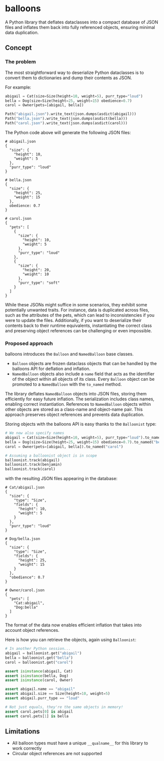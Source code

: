 # balloons

A Python library that deflates dataclasses into a compact database of JSON files and inflates them back into fully referenced objects, ensuring minimal data duplication.

## Concept

### The problem

The most straightforward way to deserialize Python dataclasses is to convert them to dictionaries and dump their contents as JSON.

For example:

```py
abigail = Cat(size=Size(height=10, weight=5), purr_type="loud")
bella = Dog(size=Size(height=25, weight=15) obedience=0.7)
carol = Owner(pets=[abigail, bella])

Path("abigail.json").write_text(json.dumps(asdict(abigail)))
Path("bella.json").write_text(json.dumps(asdict(bella)))
Path("carol.json").write_text(json.dumps(asdict(carol)))
```

The Python code above will generate the following JSON files:

```
# abigail.json
{
  "size": {
    "height": 10,
    "weight": 5
  },
  "purr_type": "loud"
}

# bella.json
{
  "size": {
    "height": 25,
    "weight": 15
  },
  obedience: 0.7
}

# carol.json
{
  "pets": [
    {
      "size": {
        "height": 10,
        "weight": 5
      },
      "purr_type": "loud"
    },
    {
      "size": {
        "height": 20,
        "weight": 10
      },
      "purr_type": "soft"
    }
  ]
}
```

While these JSONs might suffice in some scenarios, they exhibit some potentially unwanted traits.
For instance, data is duplicated across files, such as the attributes of the pets, which can lead to inconsistencies if you were to update the files.
Additionally, if you want to deserialize their contents back to their runtime equivalents, instantiating the correct class and preserving object references can be challenging or even impossible.

### Proposed approach

balloons introduces the `Balloon` and `NamedBalloon` base classes.

* `Balloon` objects are frozen dataclass objects that can be handled by the balloons API for deflation and inflation.
* `NamedBalloon` objects also include a `name` field that acts as the identifier of the object within all objects of its class.
   Every `Balloon` object can be promoted to a `NamedBalloon` with the `to_named` method.

The library deflates `NamedBalloon` objects into JSON files, storing them efficiently for easy future inflation.
The serialization includes class names, enabling correct instantiation.
References to `NamedBalloon` objects within other objects are stored as a class-name and object-name pair.
This approach preserves object references and prevents data duplication.

Storing objects with the balloons API is easy thanks to the `Balloonist` type:

```py
# We now also specify names
abigail = Cat(size=Size(height=10, weight=5), purr_type="loud").to_named("abigail")
bella = Dog(size=Size(height=25, weight=15) obedience=0.7).to_named("bella")
carol = Owner(pets=[abigail, bella]).to_named("carol")

# Assuming a balloonist object is in scope
balloonist.track(abigail)
balloonist.track(benjamin)
balloonist.track(carol)
```

with the resulting JSON files appearing in the database:

```
# Cat/abigail.json
{
  "size": {
    "type": "Size",
    "fields": {
      "height": 10,
      "weight": 5
    }
  },
  "purr_type": "loud"
}

# Dog/bella.json
{
  "size": {
    "type": "Size",
    "fields": {
      "height": 25,
      "weight": 15
    }
  },
  "obedience": 0.7
}

# Owner/carol.json
{
  "pets": [
    "Cat:abigail",
    "Dog:bella"
  ]
}
```

The format of the data now enables efficient inflation that takes into account object references.

Here is how you can retrieve the objects, again using `Balloonist`:

```py
# In another Python session...
abigail = balloonist.get("abigail")
bella = balloonist.get("bella")
carol = balloonist.get("carol")

assert isinstance(abigail, Cat)
assert isinstance(bella, Dog)
assert isinstance(carol, Owner)

assert abigail.name == "abigail"
assert abigail.size == Size(height=10, weight=5)
assert abigail.purr_type == "loud"

# Not just equals, they're the same objects in memory!
assert carol.pets[0] is abigail
assert carol.pets[1] is bella
```

## Limitations

* All balloon types must have a unique `__qualname__` for this library to work correctly
* Circular object references are not supported
